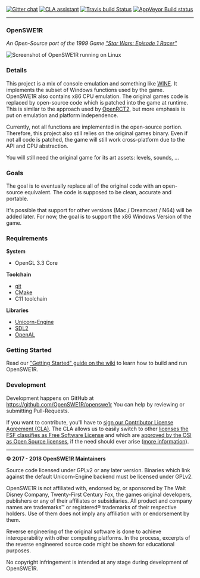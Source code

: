 [![Gitter chat](https://badges.gitter.im/gitterHQ/gitter.png)](https://gitter.im/OpenSWE1R)       [![CLA assistant](https://cla-assistant.io/readme/badge/OpenSWE1R/openswe1r)](https://cla-assistant.io/OpenSWE1R/openswe1r)       [![Travis build Status](https://travis-ci.org/OpenSWE1R/openswe1r.svg?branch=master)](https://travis-ci.org/OpenSWE1R/openswe1r)       [![AppVeyor Build status](https://ci.appveyor.com/api/projects/status/92s5hpto3kvn8sx3/branch/master?svg=true)](https://ci.appveyor.com/project/JayFoxRox82949/openswe1r/branch/master)

---

### OpenSWE1R
*An Open-Source port of the 1999 Game ["Star Wars: Episode 1 Racer"](https://en.wikipedia.org/wiki/Star_Wars_Episode_I:_Racer)*

![Screenshot of OpenSWE1R running on Linux](https://i.imgur.com/LAqHPgh.png)

### Details

This project is a mix of console emulation and something like [WINE](https://www.winehq.org/).
It implements the subset of Windows functions used by the game.
OpenSWE1R also contains x86 CPU emulation.
The original games code is replaced by open-source code which is patched into the game at runtime.
This is similar to the approach used by [OpenRCT2](https://openrct2.website/), but more emphasis is put on emulation and platform independence.

Currently, not all functions are implemented in the open-source portion.
Therefore, this project also still relies on the original games binary.
Even if not all code is patched, the game will still work cross-platform due to the API and CPU abstraction.

You will still need the original game for its art assets: levels, sounds, ...

### Goals

The goal is to eventually replace all of the original code with an open-source equivalent.
The code is supposed to be clean, accurate and portable.

It's possible that support for other versions (Mac / Dreamcast / N64) will be added later.
For now, the goal is to support the x86 Windows Version of the game.

### Requirements

**System**

* OpenGL 3.3 Core

**Toolchain**

* [git](https://git-scm.com/)
* [CMake](https://cmake.org/)
* C11 toolchain

**Libraries**

* [Unicorn-Engine](http://www.unicorn-engine.org/)
* [SDL2](https://www.libsdl.org/)
* [OpenAL](https://www.openal.org/)

### Getting Started

Read our ["Getting Started" guide on the wiki](https://github.com/OpenSWE1R/openswe1r/wiki/Getting-Started) to learn how to build and run OpenSWE1R.

### Development

Development happens on GitHub at https://github.com/OpenSWE1R/openswe1r
You can help by reviewing or submitting Pull-Requests.

If you want to contribute, you'll have to [sign our Contributor License Agreement (CLA)](https://cla-assistant.io/OpenSWE1R/openswe1r).
The CLA allows us to easily switch to other [licenses the FSF classifies as Free Software License](https://www.gnu.org/licenses/license-list.html) and which are [approved by the OSI as Open Source licenses](https://opensource.org/licenses), if the need should ever arise ([more information](https://github.com/OpenSWE1R/openswe1r/pull/95)).

---

**© 2017 - 2018 OpenSWE1R Maintainers**

Source code licensed under GPLv2 or any later version.
Binaries which link against the default Unicorn-Engine backend must be licensed under GPLv2.

OpenSWE1R is not affiliated with, endorsed by, or sponsored by The Walt Disney Company, Twenty-First Century Fox, the games original developers, publishers or any of their affiliates or subsidiaries.
All product and company names are trademarks™ or registered® trademarks of their respective holders. Use of them does not imply any affiliation with or endorsement by them.

Reverse engineering of the original software is done to achieve interoperability with other computing platforms.
In the process, excerpts of the reverse engineered source code might be shown for educational purposes.

No copyright infringement is intended at any stage during development of OpenSWE1R.
